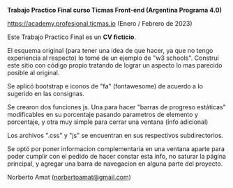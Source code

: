 **Trabajo Practico Final curso Ticmas Front-end (Argentina Programa 4.0)**

https://academy.profesional.ticmas.io (Enero / Febrero de 2023)

Este Trabajo Practico Final es un **CV ficticio**.

El esquema original (para tener una idea de que hacer, ya que no tengo experiencia al respecto)
lo tomé de un ejemplo de "w3 schools". 
Construí este sitio con código propio tratando de lograr un aspecto 
lo mas parecido posible al original.

Se aplicó bootstrap e iconos de "fa" (fontawesome) de acuerdo a lo sugerido en las consignas.

Se crearon dos funciones js. Una para hacer "barras de progreso estáticas" 
modificables en su porcentaje pasando parametros de elemento y porcentaje, 
y otra muy simple para cerrar una ventana (info adicional)

Los archivos ".css" y "js" se encuentran en sus respectivos subdirectorios.

Se optó por poner informacion complementaria en una ventana aparte 
para poder cumplir con el pedido de hacer constar esta info, 
no saturar la página principal, y agregar una barra de navegacion en alguna parte del proyecto.

Norberto Amat (norbertoamat@gmail.com)
